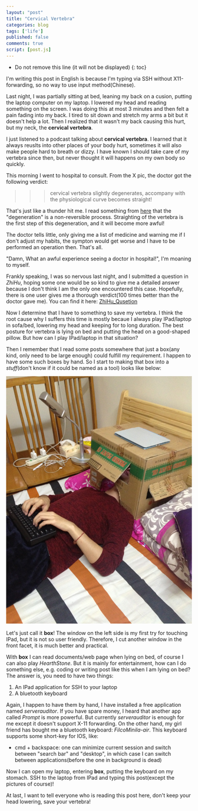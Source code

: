 ```yaml
---
layout: "post"
title: "Cervical Vertebra"
categories: blog
tags: ['life']
published: false
comments: true 
script: [post.js]
---
```


* Do not remove this line (it will not be displayed)
{: toc}

I'm writing this post in English is because I'm typing via SSH without X11-forwarding, so no way to use input method(Chinese).

Last night, I was partially sitting at bed, leaning my back on a cusion, putting the laptop computer on my laptop. I lowered my head and reading something on the screen. I was doing this at most 3 minutes and then felt a pain fading into my back. I tired to sit down and stretch my arms a bit but it doesn't help a lot. Then I realized that it wasn't my back causing this hurt, but my neck, the **cervical vertebra**.

I just listened to a podcast talking about **cervical vertebra**. I learned that it always reuslts into other places of your body hurt, sometimes it will also make people hard to breath or dizzy. I have known I should take care of my vertebra since then, but never thought it will happens on my own body so quickly.

This morning I went to hospital to consult. From the X pic, the doctor got the following verdict:

>>> cervical vertebra slightly degenerates, accompany with the physiological curve becomes straight!

That's just like a thunder hit me. I read something from [here](https://www.zhihu.com/question/19562063) that the "degeneration" is a non-reversible process. Straighting of the vertebra is the first step of this degeneration, and it will become more awful!

The doctor tells little, only giving me a list of medicine and warning me if I don't adjust my habits, the sympton would get worse and I have to be performed an operation then. That's all.

"Damn, What an awful experience seeing a doctor in hospital!", I'm moaning to myself. 

Frankly speaking, I was so nervous last night, and I submitted a question in _ZhiHu_, hoping some one would be so kind to give me a detailed answer because I don't think I am the only one encountered this case. Hopefully, there is one user gives me a thorough verdict(100 times better than the doctor gave me). You can find it here: [ZhiHu_Qusetion](https://www.zhihu.com/question/46571757?from=profile_question_card)

Now I determine that I have to something to save my vertebra. I think the root cause why I suffers this time is mostly becaue I always play IPad/laptop in sofa/bed, lowering my head and keeping for to long duration. The best posture for vertebra is lying on bed and putting the head on a good-shaped pillow. But how can I play IPad/laptop in that situation?

Then I remember that I read some posts somewhere that just a box(any kind, only need to be large enough) could fulfill my requirement. I happen to have some such boxes by hand. So I start to making that box into a _stuff_(don't know if it could be named as a tool) looks like below:

![box](/assets/img/vertebra/IMG_3079.JPG)

Let's just call it **box**! The window on the left side is my first try for touching IPad, but it is not so user friendly. Therefore, I cut another window in the front facet, it is much better and practical.

With **box** I can read documents/web page when lying on bed, of course I can also play _HearthStone_. But it is mainly for entertainment, how can I do something else, e.g. coding or writing post like this when I am lying on bed? The answer is, you need to have two things:

1. An IPad application for SSH to your laptop
2. A bluetooth keyboard

Again, I happen to have them by hand, I have installed a free application named _serverauditor_. If you have spare money, I heard that another app called _Prompt_ is more powerful. But currently _serverauditor_ is enough for me except it doesn't support X-11 forwarding. On the other hand, my girl friend has bought me a bluetooth keyboard: _FilcoMinila-air_. This keyboard supports some short-key for IOS, like:

* cmd + backspace: one can minimize current session and switch between "search bar" and "desktop", in which case I can switch between applications(before the one in background is dead)

Now I can open my laptop, entering **box**, putting the keyboard on my stomach. SSH to the laptop from IPad and typing this post(except the pictures of course)!

At last, I want to tell everyone who is reading this post here, don't keep your head lowering, save your vertebra!
